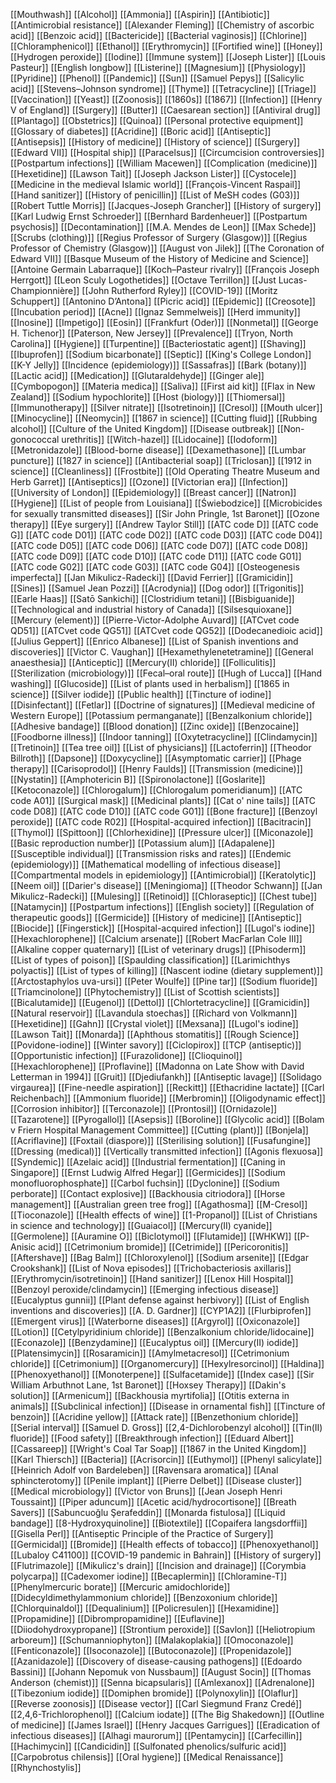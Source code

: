 [[Mouthwash]]
[[Alcohol]]
[[Ammonia]]
[[Aspirin]]
[[Antibiotic]]
[[Antimicrobial resistance]]
[[Alexander Fleming]]
[[Chemistry of ascorbic acid]]
[[Benzoic acid]]
[[Bactericide]]
[[Bacterial vaginosis]]
[[Chlorine]]
[[Chloramphenicol]]
[[Ethanol]]
[[Erythromycin]]
[[Fortified wine]]
[[Honey]]
[[Hydrogen peroxide]]
[[Iodine]]
[[Immune system]]
[[Joseph Lister]]
[[Louis Pasteur]]
[[English longbow]]
[[Listerine]]
[[Magnesium]]
[[Physiology]]
[[Pyridine]]
[[Phenol]]
[[Pandemic]]
[[Sun]]
[[Samuel Pepys]]
[[Salicylic acid]]
[[Stevens–Johnson syndrome]]
[[Thyme]]
[[Tetracycline]]
[[Triage]]
[[Vaccination]]
[[Yeast]]
[[Zoonosis]]
[[1860s]]
[[1867]]
[[Infection]]
[[Henry V of England]]
[[Surgery]]
[[Butter]]
[[Caesarean section]]
[[Antiviral drug]]
[[Plantago]]
[[Obstetrics]]
[[Quinoa]]
[[Personal protective equipment]]
[[Glossary of diabetes]]
[[Acridine]]
[[Boric acid]]
[[Antiseptic]]
[[Antisepsis]]
[[History of medicine]]
[[History of science]]
[[Surgery]]
[[Edward VII]]
[[Hospital ship]]
[[Paracelsus]]
[[Circumcision controversies]]
[[Postpartum infections]]
[[William Macewen]]
[[Complication (medicine)]]
[[Hexetidine]]
[[Lawson Tait]]
[[Joseph Jackson Lister]]
[[Cystocele]]
[[Medicine in the medieval Islamic world]]
[[François-Vincent Raspail]]
[[Hand sanitizer]]
[[History of penicillin]]
[[List of MeSH codes (G03)]]
[[Robert Tuttle Morris]]
[[Jacques-Joseph Grancher]]
[[History of surgery]]
[[Karl Ludwig Ernst Schroeder]]
[[Bernhard Bardenheuer]]
[[Postpartum psychosis]]
[[Decontamination]]
[[M.A. Mendes de Leon]]
[[Max Schede]]
[[Scrubs (clothing)]]
[[Regius Professor of Surgery (Glasgow)]]
[[Regius Professor of Chemistry (Glasgow)]]
[[August von Jilek]]
[[The Coronation of Edward VII]]
[[Basque Museum of the History of Medicine and Science]]
[[Antoine Germain Labarraque]]
[[Koch–Pasteur rivalry]]
[[François Joseph Herrgott]]
[[Leon Sculy Logothetides]]
[[Octave Terrillon]]
[[Just Lucas-Championnière]]
[[John Rutherford Ryley]]
[[COVID-19]]
[[Moritz Schuppert]]
[[Antonino D’Antona]]
[[Picric acid]]
[[Epidemic]]
[[Creosote]]
[[Incubation period]]
[[Acne]]
[[Ignaz Semmelweis]]
[[Herd immunity]]
[[Inosine]]
[[Impetigo]]
[[Eosin]]
[[Frankfurt (Oder)]]
[[Nonmetal]]
[[George H. Tichenor]]
[[Paterson, New Jersey]]
[[Prevalence]]
[[Tryon, North Carolina]]
[[Hygiene]]
[[Turpentine]]
[[Bacteriostatic agent]]
[[Shaving]]
[[Ibuprofen]]
[[Sodium bicarbonate]]
[[Septic]]
[[King's College London]]
[[K-Y Jelly]]
[[Incidence (epidemiology)]]
[[Sassafras]]
[[Bark (botany)]]
[[Lactic acid]]
[[Medication]]
[[Glutaraldehyde]]
[[Ginger ale]]
[[Cymbopogon]]
[[Materia medica]]
[[Saliva]]
[[First aid kit]]
[[Flax in New Zealand]]
[[Sodium hypochlorite]]
[[Host (biology)]]
[[Thiomersal]]
[[Immunotherapy]]
[[Silver nitrate]]
[[Isotretinoin]]
[[Cresol]]
[[Mouth ulcer]]
[[Minocycline]]
[[Neomycin]]
[[1867 in science]]
[[Cutting fluid]]
[[Rubbing alcohol]]
[[Culture of the United Kingdom]]
[[Disease outbreak]]
[[Non-gonococcal urethritis]]
[[Witch-hazel]]
[[Lidocaine]]
[[Iodoform]]
[[Metronidazole]]
[[Blood-borne disease]]
[[Dexamethasone]]
[[Lumbar puncture]]
[[1827 in science]]
[[Antibacterial soap]]
[[Triclosan]]
[[1912 in science]]
[[Cleanliness]]
[[Frostbite]]
[[Old Operating Theatre Museum and Herb Garret]]
[[Antiseptics]]
[[Ozone]]
[[Victorian era]]
[[Infection]]
[[University of London]]
[[Epidemiology]]
[[Breast cancer]]
[[Natron]]
[[Hygiene]]
[[List of people from Louisiana]]
[[Świebodzice]]
[[Microbicides for sexually transmitted diseases]]
[[Sir John Pringle, 1st Baronet]]
[[Ozone therapy]]
[[Eye surgery]]
[[Andrew Taylor Still]]
[[ATC code D]]
[[ATC code G]]
[[ATC code D01]]
[[ATC code D02]]
[[ATC code D03]]
[[ATC code D04]]
[[ATC code D05]]
[[ATC code D06]]
[[ATC code D07]]
[[ATC code D08]]
[[ATC code D09]]
[[ATC code D10]]
[[ATC code D11]]
[[ATC code G01]]
[[ATC code G02]]
[[ATC code G03]]
[[ATC code G04]]
[[Osteogenesis imperfecta]]
[[Jan Mikulicz-Radecki]]
[[David Ferrier]]
[[Gramicidin]]
[[Sines]]
[[Samuel Jean Pozzi]]
[[Acrodynia]]
[[Dog odor]]
[[Trigonitis]]
[[Earle Haas]]
[[Satō Sankichi]]
[[Clostridium tetani]]
[[Bisbiguanide]]
[[Technological and industrial history of Canada]]
[[Silsesquioxane]]
[[Mercury (element)]]
[[Pierre-Victor-Adolphe Auvard]]
[[ATCvet code QD51]]
[[ATCvet code QG51]]
[[ATCvet code QG52]]
[[Dodecanedioic acid]]
[[Julius Geppert]]
[[Enrico Albanese]]
[[List of Spanish inventions and discoveries]]
[[Victor C. Vaughan]]
[[Hexamethylenetetramine]]
[[General anaesthesia]]
[[Anticeptic]]
[[Mercury(II) chloride]]
[[Folliculitis]]
[[Sterilization (microbiology)]]
[[Fecal–oral route]]
[[Hugh of Lucca]]
[[Hand washing]]
[[Glucoside]]
[[List of plants used in herbalism]]
[[1865 in science]]
[[Silver iodide]]
[[Public health]]
[[Tincture of iodine]]
[[Disinfectant]]
[[Fetlar]]
[[Doctrine of signatures]]
[[Medieval medicine of Western Europe]]
[[Potassium permanganate]]
[[Benzalkonium chloride]]
[[Adhesive bandage]]
[[Blood donation]]
[[Zinc oxide]]
[[Benzocaine]]
[[Foodborne illness]]
[[Indoor tanning]]
[[Oxytetracycline]]
[[Clindamycin]]
[[Tretinoin]]
[[Tea tree oil]]
[[List of physicians]]
[[Lactoferrin]]
[[Theodor Billroth]]
[[Dapsone]]
[[Doxycycline]]
[[Asymptomatic carrier]]
[[Phage therapy]]
[[Carisoprodol]]
[[Henry Faulds]]
[[Transmission (medicine)]]
[[Nystatin]]
[[Amphotericin B]]
[[Spironolactone]]
[[Goslarite]]
[[Ketoconazole]]
[[Chlorogalum]]
[[Chlorogalum pomeridianum]]
[[ATC code A01]]
[[Surgical mask]]
[[Medicinal plants]]
[[Cat o' nine tails]]
[[ATC code D08]]
[[ATC code D10]]
[[ATC code G01]]
[[Bone fracture]]
[[Benzoyl peroxide]]
[[ATC code R02]]
[[Hospital-acquired infection]]
[[Bacitracin]]
[[Thymol]]
[[Spittoon]]
[[Chlorhexidine]]
[[Pressure ulcer]]
[[Miconazole]]
[[Basic reproduction number]]
[[Potassium alum]]
[[Adapalene]]
[[Susceptible individual]]
[[Transmission risks and rates]]
[[Endemic (epidemiology)]]
[[Mathematical modelling of infectious disease]]
[[Compartmental models in epidemiology]]
[[Antimicrobial]]
[[Keratolytic]]
[[Neem oil]]
[[Darier's disease]]
[[Meningioma]]
[[Theodor Schwann]]
[[Jan Mikulicz-Radecki]]
[[Mulesing]]
[[Retinoid]]
[[Chloraseptic]]
[[Chest tube]]
[[Natamycin]]
[[Postpartum infections]]
[[English society]]
[[Regulation of therapeutic goods]]
[[Germicide]]
[[History of medicine]]
[[Antiseptic]]
[[Biocide]]
[[Fingerstick]]
[[Hospital-acquired infection]]
[[Lugol's iodine]]
[[Hexachlorophene]]
[[Calcium arsenate]]
[[Robert MacFarlan Cole III]]
[[Alkaline copper quaternary]]
[[List of veterinary drugs]]
[[Phisoderm]]
[[List of types of poison]]
[[Spaulding classification]]
[[Larimichthys polyactis]]
[[List of types of killing]]
[[Nascent iodine (dietary supplement)]]
[[Arctostaphylos uva-ursi]]
[[Peter Woulfe]]
[[Pine tar]]
[[Sodium fluoride]]
[[Triamcinolone]]
[[Phytochemistry]]
[[List of Scottish scientists]]
[[Bicalutamide]]
[[Eugenol]]
[[Dettol]]
[[Chlortetracycline]]
[[Gramicidin]]
[[Natural reservoir]]
[[Lavandula stoechas]]
[[Richard von Volkmann]]
[[Hexetidine]]
[[Gahn]]
[[Crystal violet]]
[[Mexsana]]
[[Lugol's iodine]]
[[Lawson Tait]]
[[Monarda]]
[[Aphthous stomatitis]]
[[Rough Science]]
[[Povidone-iodine]]
[[Winter savory]]
[[Ciclopirox]]
[[TCP (antiseptic)]]
[[Opportunistic infection]]
[[Furazolidone]]
[[Clioquinol]]
[[Hexachlorophene]]
[[Proflavine]]
[[Madonna on Late Show with David Letterman in 1994]]
[[Gruit]]
[[Djediufankh]]
[[Antiseptic lavage]]
[[Solidago virgaurea]]
[[Fine-needle aspiration]]
[[Reckitt]]
[[Ethacridine lactate]]
[[Carl Reichenbach]]
[[Ammonium fluoride]]
[[Merbromin]]
[[Oligodynamic effect]]
[[Corrosion inhibitor]]
[[Terconazole]]
[[Prontosil]]
[[Ornidazole]]
[[Tazarotene]]
[[Pyrogallol]]
[[Asepsis]]
[[Boroline]]
[[Glycolic acid]]
[[Bolam v Friern Hospital Management Committee]]
[[Cutting (plant)]]
[[Bonjela]]
[[Acriflavine]]
[[Foxtail (diaspore)]]
[[Sterilising solution]]
[[Fusafungine]]
[[Dressing (medical)]]
[[Vertically transmitted infection]]
[[Agonis flexuosa]]
[[Syndemic]]
[[Azelaic acid]]
[[Industrial fermentation]]
[[Caning in Singapore]]
[[Ernst Ludwig Alfred Hegar]]
[[Germicides]]
[[Sodium monofluorophosphate]]
[[Carbol fuchsin]]
[[Dyclonine]]
[[Sodium perborate]]
[[Contact explosive]]
[[Backhousia citriodora]]
[[Horse management]]
[[Australian green tree frog]]
[[Agathosma]]
[[M-Cresol]]
[[Tioconazole]]
[[Health effects of wine]]
[[1-Propanol]]
[[List of Christians in science and technology]]
[[Guaiacol]]
[[Mercury(II) cyanide]]
[[Germolene]]
[[Auramine O]]
[[Biclotymol]]
[[Flutamide]]
[[WHKW]]
[[P-Anisic acid]]
[[Cetrimonium bromide]]
[[Cetrimide]]
[[Pericoronitis]]
[[Aftershave]]
[[Bag Balm]]
[[Chloroxylenol]]
[[Sodium arsenite]]
[[Edgar Crookshank]]
[[List of Nova episodes]]
[[Trichobacteriosis axillaris]]
[[Erythromycin/isotretinoin]]
[[Hand sanitizer]]
[[Lenox Hill Hospital]]
[[Benzoyl peroxide/clindamycin]]
[[Emerging infectious disease]]
[[Eucalyptus gunnii]]
[[Plant defense against herbivory]]
[[List of English inventions and discoveries]]
[[A. D. Gardner]]
[[CYP1A2]]
[[Flurbiprofen]]
[[Emergent virus]]
[[Waterborne diseases]]
[[Argyrol]]
[[Oxiconazole]]
[[Lotion]]
[[Cetylpyridinium chloride]]
[[Benzalkonium chloride/lidocaine]]
[[Econazole]]
[[Benzydamine]]
[[Eucalyptus oil]]
[[Mercury(II) iodide]]
[[Platensimycin]]
[[Rosaramicin]]
[[Amylmetacresol]]
[[Cetrimonium chloride]]
[[Cetrimonium]]
[[Organomercury]]
[[Hexylresorcinol]]
[[Haldina]]
[[Phenoxyethanol]]
[[Monoterpene]]
[[Sulfacetamide]]
[[Index case]]
[[Sir William Arbuthnot Lane, 1st Baronet]]
[[Hoxsey Therapy]]
[[Dakin's solution]]
[[Armenicum]]
[[Backhousia myrtifolia]]
[[Otitis externa in animals]]
[[Subclinical infection]]
[[Disease in ornamental fish]]
[[Tincture of benzoin]]
[[Acridine yellow]]
[[Attack rate]]
[[Benzethonium chloride]]
[[Serial interval]]
[[Samuel D. Gross]]
[[2,4-Dichlorobenzyl alcohol]]
[[Tin(II) fluoride]]
[[Food safety]]
[[Breakthrough infection]]
[[Eduard Albert]]
[[Cassareep]]
[[Wright's Coal Tar Soap]]
[[1867 in the United Kingdom]]
[[Karl Thiersch]]
[[Bacteria]]
[[Acrisorcin]]
[[Euthymol]]
[[Phenyl salicylate]]
[[Heinrich Adolf von Bardeleben]]
[[Ravensara aromatica]]
[[Anal sphincterotomy]]
[[Penile implant]]
[[Pierre Delbet]]
[[Disease cluster]]
[[Medical microbiology]]
[[Victor von Bruns]]
[[Jean Joseph Henri Toussaint]]
[[Piper aduncum]]
[[Acetic acid/hydrocortisone]]
[[Breath Savers]]
[[Sabuncuoğlu Şerafeddin]]
[[Monarda fistulosa]]
[[Liquid bandage]]
[[8-Hydroxyquinoline]]
[[Biotextile]]
[[Copaifera langsdorffii]]
[[Gisella Perl]]
[[Antiseptic Principle of the Practice of Surgery]]
[[Germicidal]]
[[Bromide]]
[[Health effects of tobacco]]
[[Phenoxyethanol]]
[[Lubaloy C41100]]
[[COVID-19 pandemic in Bahrain]]
[[History of surgery]]
[[Flutrimazole]]
[[Mikulicz's drain]]
[[Incision and drainage]]
[[Corymbia polycarpa]]
[[Cadexomer iodine]]
[[Becaplermin]]
[[Chloramine-T]]
[[Phenylmercuric borate]]
[[Mercuric amidochloride]]
[[Didecyldimethylammonium chloride]]
[[Benzoxonium chloride]]
[[Chlorquinaldol]]
[[Dequalinium]]
[[Policresulen]]
[[Hexamidine]]
[[Propamidine]]
[[Dibrompropamidine]]
[[Euflavine]]
[[Diiodohydroxypropane]]
[[Strontium peroxide]]
[[Savlon]]
[[Heliotropium arboreum]]
[[Schumanniophyton]]
[[Malakoplakia]]
[[Omoconazole]]
[[Fenticonazole]]
[[Isoconazole]]
[[Butoconazole]]
[[Propenidazole]]
[[Azanidazole]]
[[Discovery of disease-causing pathogens]]
[[Edoardo Bassini]]
[[Johann Nepomuk von Nussbaum]]
[[August Socin]]
[[Thomas Anderson (chemist)]]
[[Senna bicapsularis]]
[[Amlexanox]]
[[Adrenalone]]
[[Tibezonium iodide]]
[[Domiphen bromide]]
[[Polynoxylin]]
[[Olaflur]]
[[Reverse zoonosis]]
[[Disease vector]]
[[Carl Siegmund Franz Credé]]
[[2,4,6-Trichlorophenol]]
[[Calcium iodate]]
[[The Big Shakedown]]
[[Outline of medicine]]
[[James Israel]]
[[Henry Jacques Garrigues]]
[[Eradication of infectious diseases]]
[[Alhagi maurorum]]
[[Pentamycin]]
[[Carfecillin]]
[[Hachimycin]]
[[Candicidin]]
[[Sulfonated phenolics/sulfuric acid]]
[[Carpobrotus chilensis]]
[[Oral hygiene]]
[[Medical Renaissance]]
[[Rhynchostylis]]
